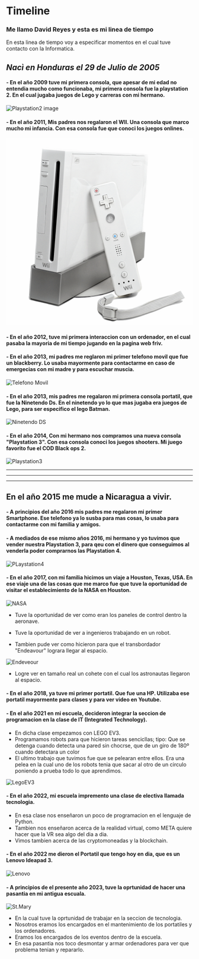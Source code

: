 # Timeline

### Me llamo David Reyes y esta es mi linea de tiempo

En esta linea de tiempo voy a especificar momentos en el cual tuve contacto con la Informatica.

## ***Nacì en Honduras el 29 de Julio de 2005***

#### - En el año 2009 tuve mi primera consola, que apesar de mi edad no entendia mucho como funcionaba, mi primera consola fue la playstation 2. En el cual jugaba juegos de Lego y carreras con mi hermano.

![Playstation2 image](https://phantom-elmundo.unidadeditorial.es/ceff712f04a60d823c30ac9d03ee9d53/resize/550/f/webp/assets/multimedia/imagenes/2020/03/03/15832354407809.jpg)


#### - En el año 2011, Mis padres nos regalaron el WII. Una consola que marco mucho mi infancia. Con esa consola fue que conoci los juegos onlines.

![WII Image](Wii.png)

#### - En el año 2012, tuve mi primera interaccion con un ordenador, en el cual pasaba la mayoria de mi tiempo jugando en la pagina web friv.

#### - En el año 2013, mi padres me reglaron mi primer telefono movil que fue un blackberry. Lo usaba mayormente para contactarme en caso de emergecias con mi madre y para escuchar muscia.

![Telefono Movil](https://cdns.4clik.com/smartphone/SMTPH1334/blackberry-curve-9300-pic-1-full.jpg)

#### - En el año 2013, mis padres me regalaron mi primera consola portatil, que fue la Ninetendo Ds. En el ninetendo yo lo que mas jugaba era juegos de Lego, para ser especifico el lego Batman.

![Ninetendo DS](https://www.discoazul.fr/uploads/media/images/xl_azul.jpg)




#### - En el año 2014, Con mi hermano nos compramos una nueva consola "Playstation 3". Con esa consola conoci los juegos shooters. Mi juego favorito fue el COD Black ops 2.
![Playstation3](https://www.refurbished.fr/cache/images/playstation-3-slim-front-controller_600x600_BGresize_16777215-tj.png)

---
___
___
## En el año 2015 me mude a Nicaragua a vivir.

#### - A principios del año 2016 mis padres me regalaron mi primer Smartphone. Ese telefono ya lo susba para mas cosas, lo usaba para contactarme con mi familia y amigos.

#### - A mediados de ese mismo años 2016, mi hermano y yo tuvimos que vender nuestra Playstation 3, para qeu con el dinero que conseguimos al venderla poder comprarnos las Playstation 4.

![PLaystation4](https://m.media-amazon.com/images/I/71iKdXqlx2L._AC_SL1500_.jpg)

#### - En el año 2017, con mi familia hicimos un viaje a Houston, Texas, USA. En ese viaje una de las cosas que me marco fue que tuve la oportunidad de visitar el establecimiento de la NASA en Houston.
![NASA](https://dunham-bush.com/wp-content/uploads/2019/12/NASA-Space-Centre-Houston-2-900x556.jpg)

- Tuve la oportunidad de ver como eran los paneles de control dentro la aeronave.

- Tuve la oportunidad de ver a ingenieros trabajando en un robot.
- Tambien pude ver como hicieron para que el transbordador "Endeavour" lograra llegar al espacio.

![Endeveour](https://cdn.britannica.com/91/72291-050-911EFFFC/space-shuttle-Endeavour-landing-Edwards-Air-Force-May-2000.jpg?w=300)

- Logre ver en tamaño real un cohete con el cual los astronautas llegaron al espacio.

    

#### - En el año 2018, ya tuve mi primer portatil. Que fue una HP. Utilizaba ese portatil mayormente para clases y para ver video en Youtube.

#### - En el año 2021 en mi escuela, decideron integrar la seccion de programacion en la clase de IT (Integrated Technology). 

- En dicha clase empezamos con LEGO EV3.
-  Programamos robots para que hicieron tareas sencicllas; tipo: Que se detenga cuando detecta una pared sin chocrse, que de un giro de 180º cuando detectara un color
- El ultimo trabajo que tuvimos fue que se pelearan entre ellos. Era una pelea en la cual uno de los robots tenia que sacar al otro de un circulo poniendo a prueba todo lo que aprendimos.

![LegoEV3](https://www.weareteachers.com/wp-content/uploads/2016/08/edge-finding-robot-6.png)

#### - En el año 2022, mi escuela impremento una clase de electiva llamada tecnologia.
    
- En esa clase nos enseñaron un poco de programacion en el lenguaje de Python.
-  Tambien nos enseñaron acerca de la realidad virtual, como META quiere hacer que la VR sea algo del dia a dia.
-  Vimos tambien acerca de las cryptomoneadas y la blockchain.


#### - En el año 2022 me dieron el Portatil que tengo hoy en dia, que es un Lenovo Ideapad 3.

![Lenovo](https://p3-ofp.static.pub/fes/cms/2022/12/28/lnfmv13jwu5nb0xzzmczeytk58lh6e366455.png)

#### - A principios de el presente año 2023, tuve la oprtunidad de hacer una pasantia en mi antigua escuala. 
![St.Mary](https://0n0e87.p3cdn1.secureserver.net/wp-content/uploads/2019/03/login-icon.png)
- En la cual tuve la oprtunidad de trabajar en la seccion de tecnologia.
- Nosotros eramos los encargados en el mantenimiento de los portatiles y los ordenadores.
- Eramos los encargados de los eventos dentro de la escuela.
- En esa pasantia nos toco desmontar y armar ordenadores para ver que problema tenian y repararlo.